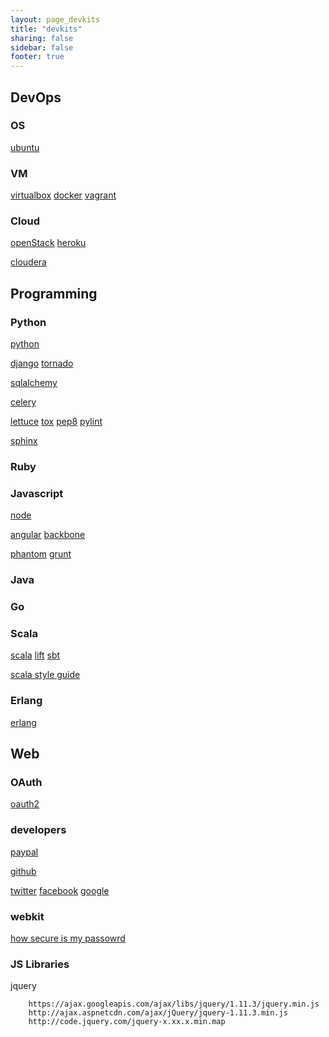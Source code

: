 ```yaml
---
layout: page_devkits
title: "devkits"
sharing: false
sidebar: false
footer: true
---
```


## DevOps

### OS

[ubuntu](http://www.ubuntu.com/download/server)

### VM

[virtualbox](https://www.virtualbox.org/wiki/Downloads) 
[docker]() 
[vagrant]() 

### Cloud

[openStack]() 
[heroku](https://www.heroku.com/home) 

[cloudera]() 

## Programming

### Python

[python](https://www.python.org)

[django]() 
[tornado]() 


[sqlalchemy](http://www.sqlalchemy.org) 


[celery](http://www.celeryproject.org) 


[lettuce]() 
[tox](https://tox.readthedocs.org/en/latest/index.html) 
[pep8]() 
[pylint]() 

[sphinx](http://sphinx-doc.org) 

### Ruby

### Javascript

[node]() 

[angular]() 
[backbone]() 

[phantom](http://phantomjs.org) 
[grunt](http://gruntjs.com/getting-started) 

### Java

### Go

### Scala

[scala](http://www.scala-lang.org)
[lift](http://liftweb.net/index)
[sbt](http://www.scala-sbt.org)

[scala style guide](http://docs.scala-lang.org/style/)


### Erlang

[erlang](http://www.erlang.org) 

## Web 

### OAuth

[oauth2](http://oauth.net/2/)

### developers

[paypal](https://developer.paypal.com)

[github](https://developer.github.com)

[twitter](https://dev.twitter.com)
[facebook](https://developers.facebook.com)
[google](https://developers.google.com)

### webkit

[how secure is my passowrd](https://howsecureismypassword.net)

### JS Libraries

jquery

```
    https://ajax.googleapis.com/ajax/libs/jquery/1.11.3/jquery.min.js
    http://ajax.aspnetcdn.com/ajax/jQuery/jquery-1.11.3.min.js
    http://code.jquery.com/jquery-x.xx.x.min.map
```

